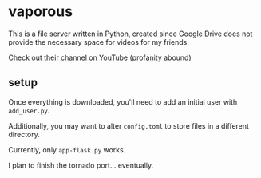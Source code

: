 # vaporous

This is a file server written in Python, created since Google Drive does not provide the necessary space for videos for my friends.

[Check out their channel on YouTube](https://www.youtube.com/@ricebomb) (profanity abound)

## setup
Once everything is downloaded, you'll need to add an initial user with `add_user.py`.

Additionally, you may want to alter `config.toml` to store files in a different directory.

Currently, only `app-flask.py` works.

I plan to finish the tornado port... eventually.
